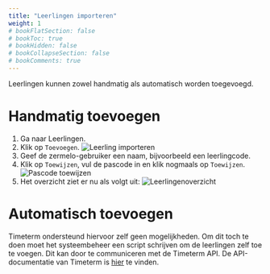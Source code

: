 ```yaml
---
title: "Leerlingen importeren"
weight: 1
# bookFlatSection: false
# bookToc: true
# bookHidden: false
# bookCollapseSection: false
# bookComments: true
---
```


Leerlingen kunnen zowel handmatig als automatisch worden toegevoegd.

# Handmatig toevoegen
1. Ga naar Leerlingen.
2. Klik op `Toevoegen`.
    ![Leerling importeren](/new-student.png)
3. Geef de zermelo-gebruiker een naam, bijvoorbeeld een leerlingcode.
4. Klik op `Toewijzen`, vul de pascode in en klik nogmaals op `Toewijzen`.
    ![Pascode toewijzen](/assign-student-passcode.png)
5. Het overzicht ziet er nu als volgt uit:
    ![Leerlingenoverzicht](/students-overview.png)

# Automatisch toevoegen
Timeterm ondersteund hiervoor zelf geen mogelijkheden.
Om dit toch te doen moet het systeembeheer een script schrijven om 
de leerlingen zelf toe te voegen. Dit kan door te communiceren met de 
Timeterm API. De API-documentatie van Timeterm is [hier](https://api.timeterm.nl/reference) te vinden.